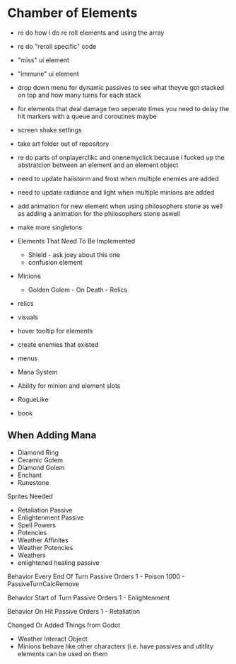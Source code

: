 # Chamber of Elements

- re do how i do re roll elements and using the array
- re do "reroll specific" code
- "miss" ui element
- "immune" ui element
- drop down menu for dynamic passives to see what theyve got stacked on top and how many turns for each stack
- for elements that deal damage two seperate times you need to delay the hit markers with a queue and coroutines maybe
- screen shake settings
- take art folder out of repository
- re do parts of onplayerclikc and onenemyclick because i fucked up the abstratcion between an element and an element object
- need to update hailstorm and frost when multiple enemies are added
- need to update radiance and light when multiple minions are added
- add animation for new element when using philosophers stone as well as adding a animation for the philosophers stone aswell
- make more singletons

- Elements That Need To Be Implemented
	- Shield - ask joey about this one
	- confusion element
- Minions
  - Golden Golem - On Death - Relics
  


- relics
- visuals
- hover tooltip for elements
- create enemies that existed
- menus

- Mana System
- Ability for minion and element slots
- RogueLike
- book

When Adding Mana
-------
- Diamond Ring 
- Ceramic Golem
- Diamond Golem
- Enchant
- Runestone


Sprites Needed
- Retaliation Passive
- Enlightenment Passive
- Spell Powers
- Potencies
- Weather Affinites
- Weather Potencies
- Weathers
- enlightened healing passive

Behavior Every End Of Turn Passive Orders
1 - Poison
1000 - PassiveTurnCalcRemove

Behavior Start of Turn Passive Orders
1 - Enlightenment

Behavior On Hit Passive Orders
1 - Retaliation

Changed Or Added Things from Godot
- Weather Interact Object
- Minions behave like other characters (i.e. have passives and utitlity elements can be used on them
